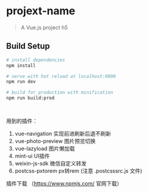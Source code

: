 # projext-name

> A Vue.js project h5

## Build Setup

``` bash 
# install dependencies
npm install

# serve with hot reload at localhost:9090
npm run dev

# build for production with minification
npm run build:prod

 
```

用到的插件：
1. vue-navigation  实现前进刷新后退不刷新
2. vue-photo-preview 图片预览切换
3. vue-lazyload  图片懒加载
4. mint-ui  UI插件
5. weixin-js-sdk  微信自定义转发
6. postcss-pxtorem  px转rem  (注意 .postcsssrc.js  文件)

插件下载
（https://www.npmjs.com/  官网下载）


